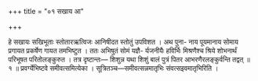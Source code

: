 +++
title = "०१ सखाय आ"

+++

हे सखायः सखिभूताः स्तोतारऋत्विजः आनिषीदत स्तोतुं उपविशत । अथ पुना- नाय पूयमानाय सोमाय प्रगायत प्रकर्षेण गायत तमभिष्टुत । ततः अभिषुतं सोमं यज्ञै- र्यजनीयैः हविर्भिः मिश्रणैश्च श्रिये शोभनार्थं परिभूषत परितोलङ्कुरुत । तत्र दृष्टान्तः— शिशुन्न यथा शिशुं बालं पुत्रं पितर आभरणैरलङ्कुर्वन्ति तद्वत् ॥ १ ॥ प्रवर्ग्येभिष्टवे समीवत्समित्येका । सूत्रितञ्च—समीवत्सन्नमातृभिः संवत्सइवमातृभिरिति ।
